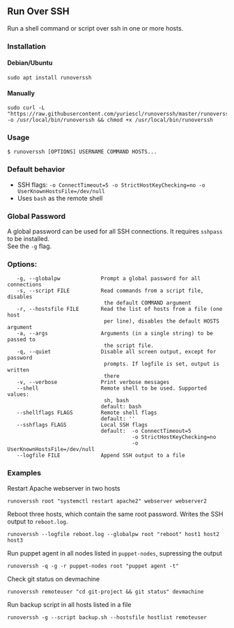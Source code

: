 ## Run Over SSH

Run a shell command or script over ssh in one or more hosts.

### Installation

#### Debian/Ubuntu
```
sudo apt install runoverssh
```

#### Manually
```
sudo curl -L "https://raw.githubusercontent.com/yuriescl/runoverssh/master/runoverssh" -o /usr/local/bin/runoverssh && chmod +x /usr/local/bin/runoverssh
```

### Usage
```
$ runoverssh [OPTIONS] USERNAME COMMAND HOSTS...
```

### Default behavior

* SSH flags: `-o ConnectTimeout=5 -o StrictHostKeyChecking=no -o UserKnownHostsFile=/dev/null`
* Uses `bash` as the remote shell

### Global Password

A global password can be used for all SSH connections.
It requires `sshpass` to be installed.  
See the `-g` flag.

### Options:
```
   -g, --globalpw             Prompt a global password for all connections
   -s, --script FILE          Read commands from a script file, disables
                               the default COMMAND argument
   -r, --hostsfile FILE       Read the list of hosts from a file (one host
                               per line), disables the default HOSTS argument
   -a, --args                 Arguments (in a single string) to be passed to
                               the script file.
   -q, --quiet                Disable all screen output, except for password
                               prompts. If logfile is set, output is written
                               there
   -v, --verbose              Print verbose messages
   --shell                    Remote shell to be used. Supported values:
                               sh, bash
                              default: bash
   --shellflags FLAGS         Remote shell flags
                              default: ''
   --sshflags FLAGS           Local SSH flags
                              default:  -o ConnectTimeout=5
                                        -o StrictHostKeyChecking=no
                                        -o UserKnownHostsFile=/dev/null
   --logfile FILE             Append SSH output to a file
```

### Examples
Restart Apache webserver in two hosts
```
runoverssh root "systemctl restart apache2" webserver webserver2
```
Reboot three hosts, which contain the same root password. Writes the SSH output to `reboot.log`.
```
runoverssh --logfile reboot.log --globalpw root "reboot" host1 host2 host3
```
Run puppet agent in all nodes listed in `puppet-nodes`, supressing the output
```
runoverssh -q -g -r puppet-nodes root "puppet agent -t"
```
Check git status on devmachine
```
runoverssh remoteuser "cd git-project && git status" devmachine
```
Run backup script in all hosts listed in a file
```
runoverssh -g --script backup.sh --hostsfile hostlist remoteuser
```
